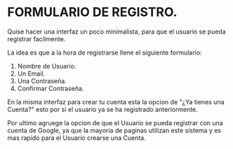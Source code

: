 # FORMULARIO DE REGISTRO.

Quise hacer una interfaz un poco minimalista, para que el usuario se pueda registrar facilmente.

La idea es que a la hora de registrarse llene el siguiente formulario:

1. Nombre de Usuario.
2. Un Email.
3. Una Contraseña.
4. Confirmar Contraseña.

En la misma interfaz para crear tu cuenta esta la opcion de "¿Ya tienes una Cuenta?"
esto por si el usuario ya se ha registrado anteriormente.

Por ultimo agruege la opcion de que el Usuario se pueda registrar con una cuenta de Google, ya que la mayoria de paginas utilizan este sistema y es mas rapido para el Usuario crearse una Cuenta.
